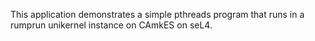 <!--
     Copyright 2020, Data61, CSIRO (ABN 41 687 119 230)

     SPDX-License-Identifier: BSD-2-Clause
-->

This application demonstrates a simple pthreads program that runs in a 
rumprun unikernel instance on CAmkES on seL4.